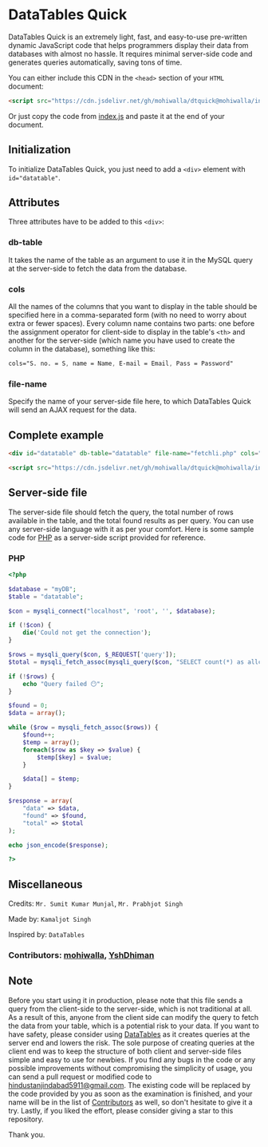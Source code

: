 # DataTables Quick

DataTables Quick is an extremely light, fast, and easy-to-use pre-written dynamic JavaScript code that helps programmers display their data from databases with almost no hassle. It requires minimal server-side code and generates queries automatically, saving tons of time.

You can either include this CDN in the `<head>` section of your `HTML` document:

```HTML
<script src="https://cdn.jsdelivr.net/gh/mohiwalla/dtquick@mohiwalla/index.js" async defer></script>
```

Or just copy the code from [index.js](https://github.com/mohiwalla/dtquick/blob/mohiwalla/index.js) and paste it at the end of your document.

## Initialization

To initialize DataTables Quick, you just need to add a `<div>` element with `id="datatable"`.

## Attributes

Three attributes have to be added to this `<div>`:

### db-table

It takes the name of the table as an argument to use it in the MySQL query at the server-side to fetch the data from the database.

### cols

All the names of the columns that you want to display in the table should be specified here in a comma-separated form (with no need to worry about extra or fewer spaces). Every column name contains two parts: one before the assignment operator for client-side to display in the table's `<th>` and another for the server-side (which name you have used to create the column in the database), something like this:

```CSS
cols="S. no. = S, name = Name, E-mail = Email, Pass = Password"
```

### file-name

Specify the name of your server-side file here, to which DataTables Quick will send an AJAX request for the data.

## Complete example

```HTML
<div id="datatable" db-table="datatable" file-name="fetchli.php" cols="Address = Address,......"></div>

<script src="https://cdn.jsdelivr.net/gh/mohiwalla/dtquick@mohiwalla/index.js" async defer></script>
```

## Server-side file

The server-side file should fetch the query, the total number of rows available in the table, and the total found results as per query. You can use any server-side language with it as per your comfort. Here is some sample code for [PHP](#php) as a server-side script provided for reference.

### PHP

```PHP
<?php

$database = "myDB";
$table = "datatable";

$con = mysqli_connect("localhost", 'root', '', $database);

if (!$con) {
    die('Could not get the connection');
}

$rows = mysqli_query($con, $_REQUEST['query']);
$total = mysqli_fetch_assoc(mysqli_query($con, "SELECT count(*) as allcount from $table"))['allcount'];

if (!$rows) {
    echo "Query failed 😶";
}

$found = 0;
$data = array();

while ($row = mysqli_fetch_assoc($rows)) {
    $found++;
    $temp = array();
    foreach($row as $key => $value) {
        $temp[$key] = $value;
    }

    $data[] = $temp;
}

$response = array(
    "data" => $data,
    "found" => $found,
    "total" => $total
);

echo json_encode($response);

?>
```

## Miscellaneous

Credits: `Mr. Sumit Kumar Munjal`, `Mr. Prabhjot Singh`

Made by: `Kamaljot Singh`

Inspired by: `DataTables`

### Contributors: [mohiwalla](https://github.com/mohiwalla/), [YshDhiman](https://github.com/yshdhiman)

## Note

Before you start using it in production, please note that this file sends a query from the client-side to the server-side, which is not traditional at all. As a result of this, anyone from the client side can modify the query to fetch the data from your table, which is a potential risk to your data. If you want to have safety, please consider using [DataTables](https://datatables.net/) as it creates queries at the server end and lowers the risk. The sole purpose of creating queries at the client end was to keep the structure of both client and server-side files simple and easy to use for newbies. If you find any bugs in the code or any possible improvements without compromising the simplicity of usage, you can send a pull request or modified code to hindustanjindabad5911@gmail.com. The existing code will be replaced by the code provided by you as soon as the examination is finished, and your name will be in the list of [Contributors](#contributors-mohiwalla-yshdhiman) as well, so don't hesitate to give it a try. Lastly, if you liked the effort, please consider giving a star to this repository.

Thank you.
